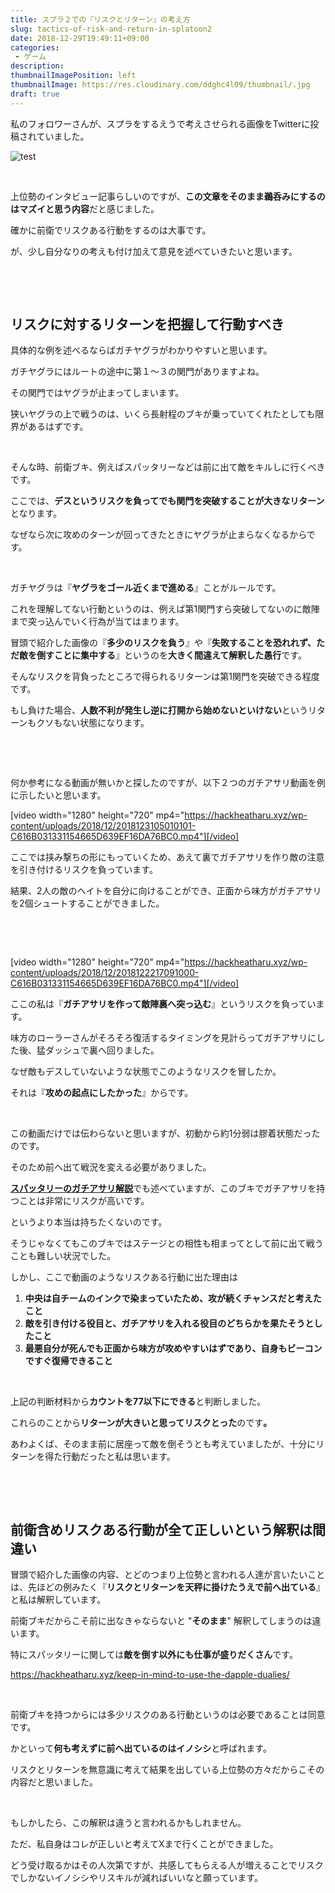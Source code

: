 ```yaml
---
title: スプラ２での『リスクとリターン』の考え方
slug: tactics-of-risk-and-return-in-splatoon2
date: 2018-12-29T19:49:11+09:00
categories: 
 - ゲーム
description: 
thumbnailImagePosition: left
thumbnailImage: https://res.cloudinary.com/ddghc4l09/thumbnail/.jpg
draft: true
---
```


<!--more-->

私のフォロワーさんが、スプラをするえうで考えさせられる画像をTwitterに投稿されていました。

![test](https://res.cloudinary.com/ddghc4l09/2018/12/DvVGaJ9UYAAVdt8.jpg)
&nbsp;

&nbsp;

上位勢のインタビュー記事らしいのですが、<strong>この文章をそのまま鵜呑みにするのはマズイと思う内容</strong>だと感じました。

確かに前衛でリスクある行動をするのは大事です。

が、少し自分なりの考えも付け加えて意見を述べていきたいと思います。

&nbsp;

&nbsp;
<h2>リスクに対するリターンを把握して行動すべき</h2>
具体的な例を述べるならばガチヤグラがわかりやすいと思います。

ガチヤグラにはルートの途中に第１～３の関門がありますよね。

その関門ではヤグラが止まってしまいます。

狭いヤグラの上で戦うのは、いくら長射程のブキが乗っていてくれたとしても限界があるはずです。

&nbsp;

そんな時、前衛ブキ、例えばスパッタリーなどは前に出て敵をキルしに行くべきです。

ここでは、<strong>デスというリスクを負ってでも関門を突破することが大きなリターン</strong>となります。

なぜなら次に攻めのターンが回ってきたときにヤグラが止まらなくなるからです。

&nbsp;

ガチヤグラは『<strong>ヤグラをゴール近くまで進める</strong>』ことがルールです。

これを理解してない行動というのは、例えば第1関門すら突破してないのに敵陣まで突っ込んでいく行為が当てはまります。

冒頭で紹介した画像の『<strong>多少のリスクを負う</strong>』や『<strong>失敗することを恐れれず、ただ敵を倒すことに集中する</strong>』というのを<strong>大きく間違えて解釈した愚行</strong>です。

そんなリスクを背負ったところで得られるリターンは第1関門を突破できる程度です。

もし負けた場合、<strong>人数不利が発生し逆に打開から始めないといけない</strong>というリターンもクソもない状態になります。

&nbsp;

&nbsp;

何か参考になる動画が無いかと探したのですが、以下２つのガチアサリ動画を例に示したいと思います。

[video width="1280" height="720" mp4="https://hackheatharu.xyz/wp-content/uploads/2018/12/2018123105010101-C616B031331154665D639EF16DA76BC0.mp4"][/video]

ここでは挟み撃ちの形にもっていくため、あえて裏でガチアサリを作り敵の注意を引き付けるリスクを負っています。

結果、2人の敵のヘイトを自分に向けることができ、正面から味方がガチアサリを2個シュートすることができました。

&nbsp;

&nbsp;

[video width="1280" height="720" mp4="https://hackheatharu.xyz/wp-content/uploads/2018/12/2018122217091000-C616B031331154665D639EF16DA76BC0.mp4"][/video]

ここの私は『<strong>ガチアサリを作って敵陣裏へ突っ込む</strong>』というリスクを負っています。

味方のローラーさんがそろそろ復活するタイミングを見計らってガチアサリにした後、猛ダッシュで裏へ回りました。

なぜ敵もデスしていないような状態でこのようなリスクを冒したか。

それは『<strong>攻めの起点にしたかった</strong>』からです。

&nbsp;

この動画だけでは伝わらないと思いますが、初動から約1分弱は膠着状態だったのです。

そのため前へ出て戦況を変える必要がありました。

<a href="https://hackheatharu.xyz/wp-admin/post.php?post=652&amp;action=edit"><strong>スパッタリーのガチアサリ解説</strong></a>でも述べていますが、このブキでガチアサリを持つことは非常にリスクが高いです。

というより本当は持ちたくないのです。

そうじゃなくてもこのブキではステージとの相性も相まってとして前に出て戦うことも難しい状況でした。

しかし、ここで動画のようなリスクある行動に出た理由は
<ol>
 	<li><strong>中央は自チームのインクで染まっていたため、攻が続くチャンスだと考えたこと</strong></li>
 	<li><strong>敵を引き付ける役目と、ガチアサリを入れる役目のどちらかを果たそうとしたこと</strong></li>
 	<li><strong>最悪自分が死んでも正面から味方が攻めやすいはずであり、自身もビーコンですぐ復帰できること</strong></li>
</ol>
&nbsp;

上記の判断材料から<strong>カウントを77以下にできる</strong>と判断しました。

これらのことから<strong>リターンが大きいと思ってリスクとった</strong>のです<strong>。</strong>

あわよくば、そのまま前に居座って敵を倒そうとも考えていましたが、十分にリターンを得た行動だったと私は思います。

&nbsp;

&nbsp;
<h2>前衛含めリスクある行動が全て正しいという解釈は間違い</h2>
冒頭で紹介した画像の内容、とどのつまり上位勢と言われる人達が言いたいことは、先ほどの例みたく『<strong>リスクとリターンを天秤に掛けたうえで前へ出ている</strong>』と私は解釈しています。

前衛ブキだからこそ前に出なきゃならないと "<strong>そのまま</strong>" 解釈してしまうのは違います。

特にスパッタリーに関しては<strong>敵を倒す以外にも仕事が盛りだくさん</strong>です。

https://hackheatharu.xyz/keep-in-mind-to-use-the-dapple-dualies/

&nbsp;

前衛ブキを持つからには多少リスクのある行動というのは必要であることは同意です。

かといって<strong>何も考えずに前へ出ているのはイノシシ</strong>と呼ばれます。

リスクとリターンを無意識に考えて結果を出している上位勢の方々だからこその内容だと思いました。

&nbsp;

もしかしたら、この解釈は違うと言われるかもしれません。

ただ、私自身はコレが正しいと考えてXまで行くことができました。

どう受け取るかはその人次第ですが、共感してもらえる人が増えることでリスクでしかないイノシシやリスキルが減ればいいなと願っています。

&nbsp;
